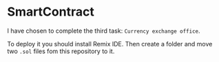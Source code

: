 # SmartContract

I have chosen to complete the third task: `Currency exchange office`.

To deploy it you should install Remix IDE. Then create a folder and move two `.sol` files fom this repository to it.